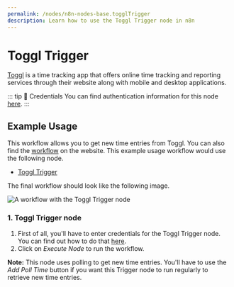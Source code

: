 ```yaml
---
permalink: /nodes/n8n-nodes-base.togglTrigger
description: Learn how to use the Toggl Trigger node in n8n
---
```


# Toggl Trigger

[Toggl](https://toggl.com/) is a time tracking app that offers online time tracking and reporting services through their website along with mobile and desktop applications.

::: tip 🔑 Credentials
You can find authentication information for this node [here](../../../credentials/Toggl/README.md).
:::


## Example Usage

This workflow allows you to get new time entries from Toggl. You can also find the [workflow](https://n8n.io/workflows/517) on the website. This example usage workflow would use the following node.
- [Toggl Trigger]()

The final workflow should look like the following image.

![A workflow with the Toggl Trigger node](./workflow.png)


### 1. Toggl Trigger node

1. First of all, you'll have to enter credentials for the Toggl Trigger node. You can find out how to do that [here](../../../credentials/Toggl/README.md).
2. Click on *Execute Node* to run the workflow.

**Note:** This node uses polling to get new time entries. You'll have to use the *Add Poll Time* button if you want this Trigger node to run regularly to retrieve new time entries.
